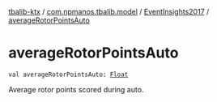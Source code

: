 [tbalib-ktx](../../index.md) / [com.npmanos.tbalib.model](../index.md) / [EventInsights2017](index.md) / [averageRotorPointsAuto](./average-rotor-points-auto.md)

# averageRotorPointsAuto

`val averageRotorPointsAuto: `[`Float`](https://kotlinlang.org/api/latest/jvm/stdlib/kotlin/-float/index.html)

Average rotor points scored during auto.

